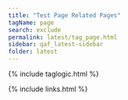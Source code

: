 ```yaml
---
title: "Test Page Related Pages"
tagName: page
search: exclude
permalink: latest/tag_page.html
sidebar: qaf_latest-sidebar
folder: latest
---
```

{% include taglogic.html %}

{% include links.html %}
